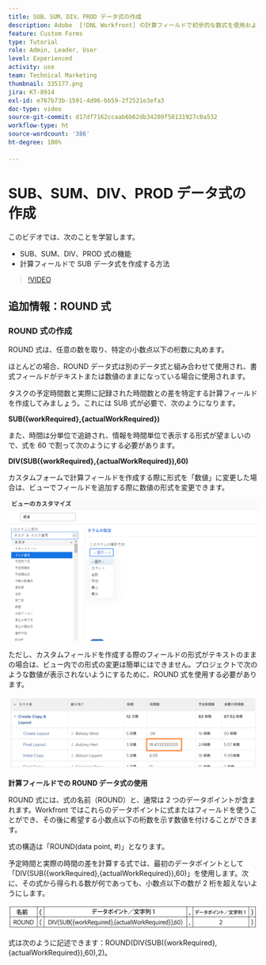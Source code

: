 ```yaml
---
title: SUB、SUM、DIV、PROD データ式の作成
description: Adobe  [!DNL Workfront] の計算フィールドで初歩的な数式を使用および作成する方法を説明します。
feature: Custom Forms
type: Tutorial
role: Admin, Leader, User
level: Experienced
activity: use
team: Technical Marketing
thumbnail: 335177.png
jira: KT-8914
exl-id: e767b73b-1591-4d96-bb59-2f2521e3efa3
doc-type: video
source-git-commit: d17df7162ccaab6b62db34209f50131927c0a532
workflow-type: ht
source-wordcount: '386'
ht-degree: 100%

---
```


# SUB、SUM、DIV、PROD データ式の作成

このビデオでは、次のことを学習します。

* SUB、SUM、DIV、PROD 式の機能
* 計算フィールドで SUB データ式を作成する方法

>[!VIDEO](https://video.tv.adobe.com/v/3414002/?quality=12&learn=on&enablevpops&captions=jpn)

## 追加情報：ROUND 式

### ROUND 式の作成

ROUND 式は、任意の数を取り、特定の小数点以下の桁数に丸めます。

ほとんどの場合、ROUND データ式は別のデータ式と組み合わせて使用され、書式フィールドがテキストまたは数値のままになっている場合に使用されます。

タスクの予定時間数と実際に記録された時間数との差を特定する計算フィールドを作成してみましょう。これには SUB 式が必要で、次のようになります。

**SUB({workRequired},{actualWorkRequired})**

また、時間は分単位で追跡され、情報を時間単位で表示する形式が望ましいので、式を 60 で割って次のようにする必要があります。

**DIV(SUB({workRequired},{actualWorkRequired}),60)**

カスタムフォームで計算フィールドを作成する際に形式を「数値」に変更した場合は、ビューでフィールドを追加する際に数値の形式を変更できます。

![ワークロードバランサーと稼働率レポート](assets/round01.png)

ただし、カスタムフィールドを作成する際のフィールドの形式がテキストのままの場合は、ビュー内での形式の変更は簡単にはできません。プロジェクトで次のような数値が表示されないようにするために、ROUND 式を使用する必要があります。

![ワークロードバランサーと稼働率レポート](assets/round02.png)

<b>計算フィールドでの ROUND データ式の使用</b>

ROUND 式には、式の名前（ROUND）と、通常は 2 つのデータポイントが含まれます。Workfront ではこれらのデータポイントに式またはフィールドを使うことができ、その後に希望する小数点以下の桁数を示す数値を付けることができます。

式の構造は「ROUND(data point, #)」となります。

予定時間と実際の時間の差を計算する式では、最初のデータポイントとして「DIV(SUB({workRequired},{actualWorkRequired}),60)」を使用します。次に、その式から得られる数が何であっても、小数点以下の数が 2 桁を超えないようにします。

![ワークロードバランサーと稼働率レポート](assets/round03.png)

式は次のように記述できます：ROUND(DIV(SUB({workRequired},{actualWorkRequired}),60),2)。
